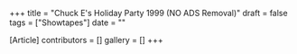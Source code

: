 +++
title = "Chuck E's Holiday Party 1999 (NO ADS Removal)"
draft = false
tags = ["Showtapes"]
date = ""

[Article]
contributors = []
gallery = []
+++